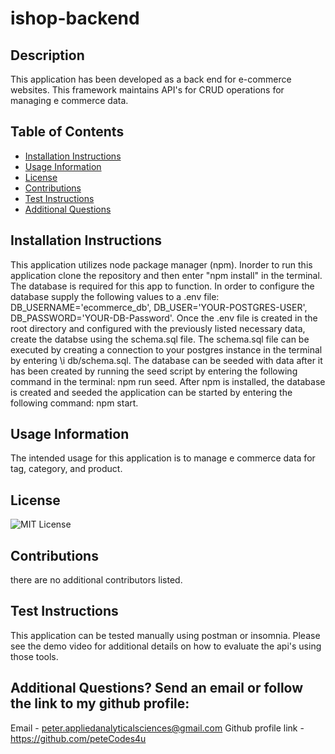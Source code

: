 # ishop-backend

## Description
This application has been developed as a back end for e-commerce websites. This framework maintains API's for CRUD operations for managing e commerce data.

## Table of Contents
- [Installation Instructions](#Installation-Instructions)
- [Usage Information](#Usage-Information)
- [License](#License)
- [Contributions](#Contributions)
- [Test Instructions](#Test-Instructions)
- [Additional Questions](#additional-questions-send-an-email-or-follow-the-link-to-my-github-profile)

## Installation Instructions
This application utilizes node package manager (npm). Inorder to run this application clone the repository and then enter "npm install" in the terminal. The database is required  for this app to function. In order to configure the database supply the following values to a .env file: DB_USERNAME='ecommerce_db', DB_USER='YOUR-POSTGRES-USER', DB_PASSWORD='YOUR-DB-Password'. Once the .env file is created in the root directory and configured with the previously listed necessary data, create the databse using the schema.sql file. The schema.sql file can be executed by creating a connection to your postgres instance in the terminal by entering \i db/schema.sql. The database can be seeded with data after it has been created by running the seed script by entering the following command in the terminal: npm run seed. After npm is installed, the database is created and seeded the application can be started by entering the following command: npm start.

## Usage Information
The intended usage for this application is to manage e commerce data for tag, category, and product. 

## License
![MIT License](https://img.shields.io/badge/License-MIT-yellow.svg)

## Contributions
there are no additional contributors listed.

## Test Instructions
This application can be tested manually using postman or insomnia. Please see the demo video for additional details on how to evaluate the api's using those tools.

## Additional Questions? Send an email or follow the link to my github profile:
Email - peter.appliedanalyticalsciences@gmail.com 
Github profile link - https://github.com/peteCodes4u